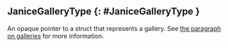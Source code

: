 ## JaniceGalleryType {: #JaniceGalleryType }

An opaque pointer to a struct that represents a gallery. See [the paragraph on
galleries](#Galleries) for more information.
